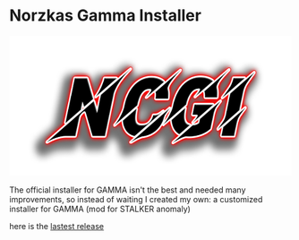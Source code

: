 # Norzkas Gamma Installer
<div align="center">
 <img src="./Images/Logo.png" title="Norzkas Custom Gamma Installer Logo" alt="Norzkas Custom Gamma Installer Logo" width="600" height="250"/>
</div>

The official installer for GAMMA isn't the best and needed many improvements, so instead of waiting I created my own: a customized installer for GAMMA (mod for STALKER anomaly)

here is the [lastest release](https://github.com/Noscka/Norzkas-Gamma-Installer/releases/latest)

